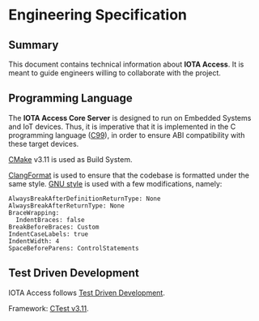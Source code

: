 # Engineering Specification

## Summary

This document contains technical information about **IOTA Access**. It is meant to guide engineers willing to collaborate with the project.

## Programming Language

The **IOTA Access Core Server** is designed to run on Embedded Systems and IoT devices. Thus, it is imperative that it is implemented in the C programming language ([C99](http://www.open-std.org/jtc1/sc22/WG14/www/docs/n1256.pdf)), in order to ensure ABI compatibility with these target devices.

[CMake](https://cmake.org/) v3.11 is used as Build System.

[ClangFormat](https://clang.llvm.org/docs/ClangFormat.html) is used to ensure that the codebase is formatted under the same style. [GNU  style](https://clang.llvm.org/docs/ClangFormatStyleOptions.html#configurable-format-style-options) is used with a few modifications, namely:

```
AlwaysBreakAfterDefinitionReturnType: None
AlwaysBreakAfterReturnType: None
BraceWrapping:
  IndentBraces: false
BreakBeforeBraces: Custom
IndentCaseLabels: true
IndentWidth: 4
SpaceBeforeParens: ControlStatements

```

## Test Driven Development

IOTA Access follows [Test Driven Development](https://ieeexplore.ieee.org/document/1423994).

Framework: [CTest v3.11](https://cmake.org/cmake/help/v3.11/manual/ctest.1.html).

